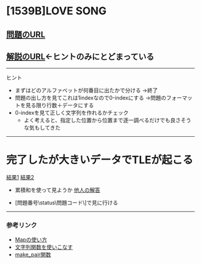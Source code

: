 # \[1539B\]LOVE SONG

## [問題のURL](https://codeforces.com/problemset/problem/1539/B)
## [解説のURL](https://codeforces.com/blog/entry/91906)←ヒントのみにとどまっている

-----
ヒント

* まずはどのアルファベットが何番目に出たかで分ける
→終了
* 問題の出し方を見てこれは1indexなので0-indexにする
→問題のフォーマットを見る限り行数＋データにする
* 0-indexを見て正しく文字列を作れるかチェック
  * よく考えると、指定した位置から位置まで逐一調べるだけでも良さそうな気もしてきた

-----
# 完了したが大きいデータでTLEが起こる
[結果1](https://codeforces.com/problemset/submission/1539/123788108)
[結果2](https://codeforces.com/contest/1539/submission/123884877)

* 累積和を使って見ようか
[他人の解答](https://codeforces.com/contest/1539/status/B)


* \[問題番号\\status\\問題コード\\]で見に行ける
-----
### 参考リンク
* [Mapの使い方](http://vivi.dyndns.org/tech/cpp/map.html)
* [文字列関数を使いこなす](https://qiita.com/MasahiroBW/items/3f56b22a079cd3272cd3)
* [make_pair関数](https://cpprefjp.github.io/reference/utility/make_pair.html)
